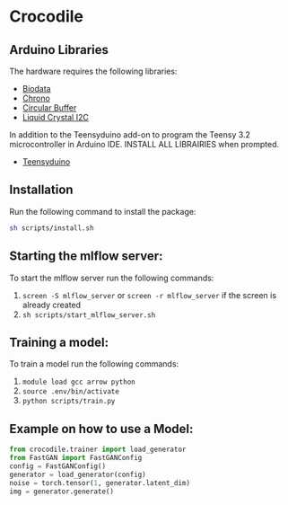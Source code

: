 # Crocodile

## Arduino Libraries

The hardware requires the following libraries:

- [Biodata](https://github.com/eringee/Biodata)
- [Chrono](https://github.com/SofaPirate/Chrono)
- [Circular Buffer](https://github.com/rlogiacco/CircularBuffer)
- [Liquid Crystal I2C](https://www.arduino.cc/reference/en/libraries/liquidcrystal-i2c/)

In addition to the Teensyduino add-on to program the Teensy 3.2 microcontroller in Arduino IDE. INSTALL ALL LIBRAIRIES when prompted.

- [Teensyduino](https://www.pjrc.com/teensy/teensyduino.html)

## Installation
Run the following command to install the package:
```bash
sh scripts/install.sh
```

## Starting the mlflow server:
To start the mlflow server run the following commands:
1. `screen -S mlflow_server`  or `screen -r mlflow_server` if the screen is already created
2. `sh scripts/start_mlflow_server.sh`

## Training a model:
To train a model run the following commands:
1. `module load gcc arrow python`
2. `source .env/bin/activate`
3. `python scripts/train.py`

## Example on how to use a Model:
```python
from crocodile.trainer import load_generator
from FastGAN import FastGANConfig
config = FastGANConfig()
generator = load_generator(config)
noise = torch.tensor(1, generator.latent_dim)
img = generator.generate()
```
